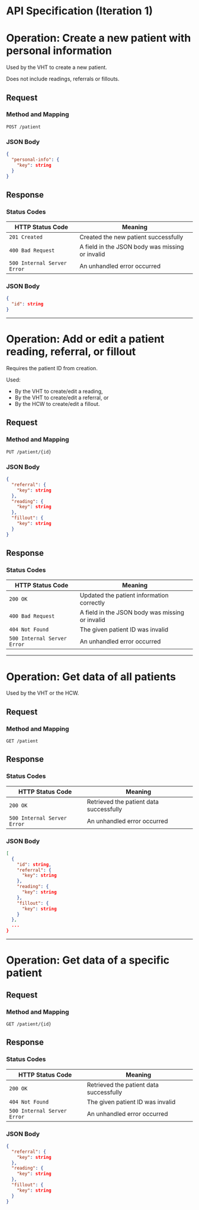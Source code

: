 # API Specification (Iteration 1)

# Operation: Create a new patient with personal information

Used by the VHT to create a new patient.

Does not include readings, referrals or fillouts.

## Request

### Method and Mapping
`POST /patient`

### JSON Body

```json
{
  "personal-info": {
    "key": string
  }
}
```

## Response

### Status Codes

HTTP Status Code | Meaning
--- | ---
`201 Created` | Created the new patient successfully
`400 Bad Request` | A field in the JSON body was missing or invalid
`500 Internal Server Error` | An unhandled error occurred

### JSON Body

```json
{
  "id": string
}
```

---



# Operation: Add or edit a patient reading, referral, or fillout

Requires the patient ID from creation.

Used:
* By the VHT to create/edit a reading,
* By the VHT to create/edit a referral, or
* By the HCW to create/edit a fillout.

## Request

### Method and Mapping

`PUT /patient/{id}`

### JSON Body

```json
{
  "referral": {
    "key": string
  },
  "reading": {
    "key": string
  },
  "fillout": {
    "key": string
  }
}
```

## Response

### Status Codes

HTTP Status Code | Meaning
--- | ---
`200 OK` | Updated the patient information correctly
`400 Bad Request` | A field in the JSON body was missing or invalid
`404 Not Found` | The given patient ID was invalid
`500 Internal Server Error` | An unhandled error occurred

---



# Operation: Get data of all patients

Used by the VHT or the HCW.

## Request

### Method and Mapping

`GET /patient`

## Response

### Status Codes

HTTP Status Code | Meaning
--- | ---
`200 OK` | Retrieved the patient data successfully
`500 Internal Server Error` | An unhandled error occurred

### JSON Body

```json
[
  {
    "id": string,
    "referral": {
      "key": string
    },
    "reading": {
      "key": string
    },
    "fillout": {
      "key": string
    }
  },
  ...
}
```

---



# Operation: Get data of a specific patient

## Request

### Method and Mapping

`GET /patient/{id}`

## Response

### Status Codes

HTTP Status Code | Meaning
--- | ---
`200 OK` | Retrieved the patient data successfully
`404 Not Found` | The given patient ID was invalid
`500 Internal Server Error` | An unhandled error occurred

### JSON Body

```json
{
  "referral": {
    "key": string
  },
  "reading": {
    "key": string
  },
  "fillout": {
    "key": string
  }
}
```